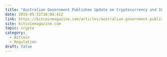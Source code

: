 ```yaml
---
title: "Australian Government Publishes Update on Cryptocurrency and ICO Rules"
date: 2019-05-31T16:04:41Z
link: https://bitcoinmagazine.com/articles/australian-government-publishes-update-cryptocurrency-and-ico-rules/?utm_medium=RSS&utm_source=hune
site: bitcoinmagazine.com
topic: crypto
category:
  - Bitcoin
  - Regulation
draft: false
---
```

